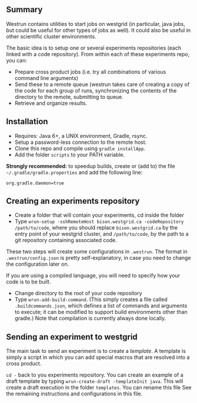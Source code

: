 Summary
-------

Westrun contains utilities to start jobs on westgrid (in particular, java jobs, but could be useful for other types of jobs as well). It could also be useful in other 
scientific cluster environments.

The basic idea is to setup one or several experiments repositories (each linked with a
code repository). From within each of these experiments repo, you can:

- Prepare cross product jobs (i.e. try all combinations of various command line arguments)
- Send these to a remote queue (westrun takes care of creating a copy of the code for each group of runs, synchronizing the contents of the directory to the remote, submitting to queue.
- Retrieve and organize results.

Installation
------------

- Requires: Java 6+, a UNIX environment, Gradle, rsync.
- Setup a password-less connection to the remote host.
- Clone this repo and compile using ``gradle installApp``.
- Add the folder ``scripts`` to your PATH variable. 

**Strongly recommended:** to speedup builds, create or (add to)  the file ``~/.gradle/gradle.properties`` and add the following line: 
```
org.gradle.daemon=true
```


Creating an experiments repository
--------

- Create a folder that will contain your experiments, cd inside the folder
- Type ``wrun-setup -sshRemoteHost bison.westgrid.ca -codeRepository /path/to/code``, where you should replace ``bison.westgrid.ca`` by the entry point of your westgrid cluster, and ``/path/to/code``, by the path to a git repository containing associated code.

These two steps will create some configurations in ``.westrun``. The format in ``.westrun/config.json`` is pretty self-explanatory, in case you need to change the configuration later on.

If you are using a compiled language, you will need to specify how your code is to be built. 

- Change directory to the root of your code repository
- Type ``wrun-add-build-command``. (This simply creates a file called ``.buildcommands.json``, which defines a list of commands and arguments to execute; it can be modified to support build environments other than gradle.) Note that compilation is currently always done locally.


Sending an experiment to westgrid
----------

The main task to send an experiment is to create a *template*. A template is simply a script in which you can add special macros that are resolved into a cross product. 

``cd -`` back to you experiments repository. You can create an example of a draft template by typing ``wrun-create-draft -templateInit java``. This will create a draft execution in the folder ``templates``. You can rename this file  See the remaining instructions and configurations in this file.

